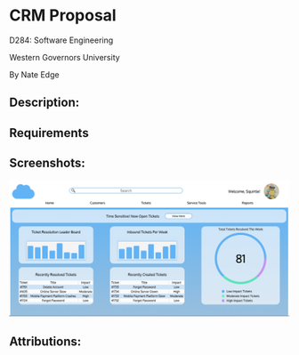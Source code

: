 # CRM Proposal

D284: Software Engineering

Western Governors University

By Nate Edge

## Description: 


## Requirements


## Screenshots:
![Ticket Dashboard](/images/ticket-dashboard.png)


## Attributions: 
